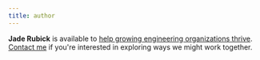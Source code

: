 ```yaml
---
title: author
---
```


**Jade Rubick** is available to [help growing engineering organizations thrive](/about). [Contact me](/contact) if you're interested in exploring ways we might work together.
